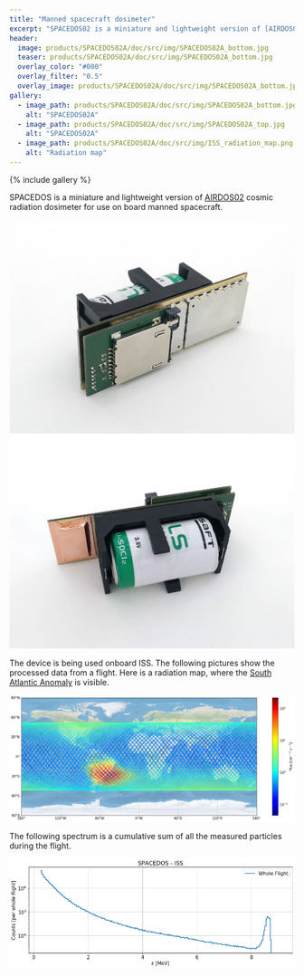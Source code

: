 ```yaml
---
title: "Manned spacecraft dosimeter"
excerpt: "SPACEDOS02 is a miniature and lightweight version of [AIRDOS02](https://github.com/UniversalScientificTechnologies/AIRDOS02) dosimeter designed for use on board of manned spacecraft."
header:
  image: products/SPACEDOS02A/doc/src/img/SPACEDOS02A_bottom.jpg
  teaser: products/SPACEDOS02A/doc/src/img/SPACEDOS02A_bottom.jpg
  overlay_color: "#000"
  overlay_filter: "0.5"
  overlay_image: products/SPACEDOS02A/doc/src/img/SPACEDOS02A_bottom.jpg
gallery:
  - image_path: products/SPACEDOS02A/doc/src/img/SPACEDOS02A_bottom.jpg
    alt: "SPACEDOS02A"
  - image_path: products/SPACEDOS02A/doc/src/img/SPACEDOS02A_top.jpg
    alt: "SPACEDOS02A"
  - image_path: products/SPACEDOS02A/doc/src/img/ISS_radiation_map.png
    alt: "Radiation map"
---
```


{% include gallery %}

SPACEDOS is a miniature and lightweight version of [AIRDOS02](https://github.com/UniversalScientificTechnologies/AIRDOS02) cosmic radiation dosimeter for use on board manned spacecraft.

![SPACEDOS02A device from bottom side](./doc/src/img/SPACEDOS02A_bottom.jpg "PCB")
![SPACEDOS02A device from top side](./doc/src/img/SPACEDOS02A_top.jpg "PCB")

The device is being used onboard ISS. The following pictures show the processed data from a flight. Here is a radiation map, where the [South Atlantic Anomaly](https://en.wikipedia.org/wiki/South_Atlantic_Anomaly) is visible.

![ISS radiation map](./doc/src/img/ISS_radiation_map.png)

The following spectrum is a cumulative sum of all the measured particles during the flight.

![ISS radiation spectra](./doc/src/img/iss_flight_spectra.png)
